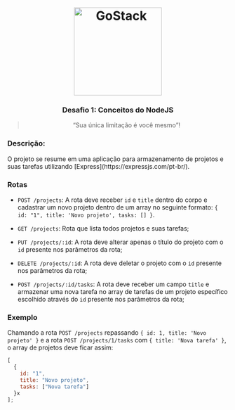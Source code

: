 <h1  align="center">
<img  alt="GoStack"  src="https://rocketseat-cdn.s3-sa-east-1.amazonaws.com/bootcamp-header.png"  width="200px" />
</h1>
<h3 align="center">
  Desafio 1: Conceitos do NodeJS
</h3>
<blockquote align="center">“Sua única limitação é você mesmo”!</blockquote>

<h3>Descrição:</h3>
<p>O projeto se resume em uma aplicação para armazenamento de projetos e suas tarefas utilizando [Express](https://expressjs.com/pt-br/).<p/>

  
### Rotas

- `POST /projects`: A rota deve receber `id` e `title` dentro do corpo e cadastrar um novo projeto dentro de um array no seguinte formato: `{ id: "1", title: 'Novo projeto', tasks: [] }`.

- `GET /projects`: Rota que lista todos projetos e suas tarefas;

- `PUT /projects/:id`: A rota deve alterar apenas o título do projeto com o `id` presente nos parâmetros da rota;

- `DELETE /projects/:id`: A rota deve deletar o projeto com o `id` presente nos parâmetros da rota;

- `POST /projects/:id/tasks`: A rota deve receber um campo `title` e armazenar uma nova tarefa no array de tarefas de um projeto específico escolhido através do `id` presente nos parâmetros da rota;

### Exemplo

Chamando a rota `POST /projects` repassando `{ id: 1, title: 'Novo projeto' }` e a rota `POST /projects/1/tasks` com `{ title: 'Nova tarefa' }`, o array de projetos deve ficar assim:

```js
[
  {
    id: "1",
    title: "Novo projeto",
    tasks: ["Nova tarefa"]
  }x
];
